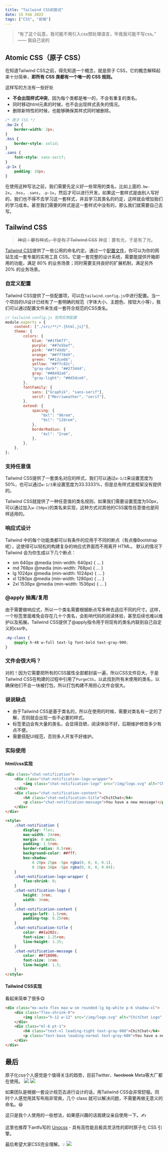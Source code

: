 ```yaml
---
title: "Tailwind CSS初尝试"
date: 15 Feb 2023
tags: ["CSS", "前端"]
---
```


> “有了这个玩意，我可能不用引入css预处理语言，毕竟我可能不写css。” —— 我自己说的

<!--more-->

## Atomic CSS（原子 CSS）

在知道Tailwind CSS之前，得先知道一个概念，就是原子 CSS，它的概念解释起来十分简单，**即所有 CSS 类都有一个唯一的 CSS 规则。**

这样写的方法有一些好处

- **不会出现样式冲突**，因为每个类都是唯一的，不会有重复的类名。
- 同时移动html元素的时候，也不会出现样式丢失的情况。
- 删除新特性的时候，也能够确保其样式同时被删除。

```css
/* 原子 CSS */
.bw-2x {
	border-width: 2px;
}
.bss {
	border-style: solid;
}
.sans {
	font-style: sans-serif;
}
.p-1x {
	padding: 10px;
}
```

在使用这种写法之前，我们需要先定义好一些常用的类名，比如上面的`.bw-2x`，`.bss`，`.sans`，`.p-1x`，然后才可以进行开发，如果这一套样式是由别人写好的，我们也不得不去学习这一套样式，并且学习其类名的约定，这样就会增加我们的学习成本。甚至我们需要的样式是这一套样式中没有的，那么我们就需要自己去写。

## Tailwind CSS

> ~~神说：要有样式，于是有了Tailwind CSS~~
> 神说：要有光，于是有了光。

[Tailwind CSS](https://tailwindcss.com/)提供了一些公用的命名约定。通过一个[配置文件](https://tailwindcss.com/docs/configuration)，你可以为你的网站生成一套专属的实用工具 CSS。它是一套完整的设计系统，需要能提供开箱即用的功能，满足 80% 的业务场景；同时需要支持良好的扩展机制，满足另外 20% 的业务场景。

### 自定义配置

Tailwind CSS提供了一些配置项，可以在`tailwind.config.js`中进行配置。当一个项目的UI设计已经有了一套明确的规范（字体大小、主题色、按钮大小等），我们可以通过配置文件来生成一套符合规范的CSS类名。

```javascript
// tailwind.config.js 官网实例配置
module.exports = {
	content: ["./src/**/*.{html,js}"],
	theme: {
		colors: {
			blue: "##1fb6ff",
			purple: "##7e5bef",
			pink: "##ff49db",
			orange: "##ff7849",
			green: "##13ce66",
			yellow: "##ffc82c",
			"gray-dark": "##273444",
			gray: "##8492a6",
			"gray-light": "##d3dce6",
		},
		fontFamily: {
			sans: ["Graphik", "sans-serif"],
			serif: ["Merriweather", "serif"],
		},
		extend: {
			spacing: {
				"8xl": "96rem",
				"9xl": "128rem",
			},
			borderRadius: {
				"4xl": "2rem",
			},
		},
	},
};
```

### 支持任意值

Tailwind CSS提供了一套类名对应的样式，我们可以通过`w-1/2`来设置宽度为50%，也可以通过`w-1/3`来设置宽度为33.3333%，但是总有样式是框架没有提供的。

Tailwind CSS就提供了一种任意值的类名规则，如果我们需要设置宽度为50px，可以通过加入`w-[50px]`的类名来实现，这种方式对其他的CSS属性任意值也是同样适用的。

### 响应式设计

Tailwind 中的每个功能类都可以有条件的应用于不同的断点（有点像Bootstrap呢），这使得可以轻松的构建复杂的响应式界面而不用离开 HTML。 默认的情况下 Tailwind 会为你生成以下几个断点：

- sm 640px @media (min-width: 640px) { ... }
- md 768px @media (min-width: 768px) { ... }
- lg 1024px @media (min-width: 1024px) { ... }
- xl 1280px @media (min-width: 1280px) { ... }
- 2xl 1536px @media (min-width: 1536px) { ... }

### @apply 抽离/复用

由于需要做响应式，所以一个类名需要根据断点写多种去适应不同的尺寸。这样，一个标签里面难免会存在几十个类名，会影响代码的阅读体验，甚至后续也难以维护以及拓展。Tailwind CSS提供了@apply指令用于将现有的类名内联到自己自定义的css中。

```css
.my-class {
	@apply h-48 w-full text-lg font-bold text-gray-900;
}
```

### 文件会很大吗？

对的！因为它需要把所有的CSS属性全部都封装一遍，所以CSS文件巨大。于是Tailwind CSS在构建的过程中引用了`PurgeCSS`，以此找到所有未使用的类名，以确保他们不会一块被打包，所以打包构建不用担心文件会很大。

### 说说缺点

- 由于Tailwind CSS是基于类名的，所以在使用的时候，需要对类名有一定的了解，否则就会出现一些不必要的样式。
- 标签里边会有大量的类名，会显得丑陋，阅读体验不好，后期维护修改多少有点不便。
- 需要搭配UI规范，否则多人开发不好维护。

### 实际使用

#### html/css实现

```html
<div class="chat-notification">
	<div class="chat-notification-logo-wrapper">
		<img class="chat-notification-logo" src="/img/logo.svg" alt="ChitChat Logo" />
	</div>
	<div class="chat-notification-content">
		<h4 class="chat-notification-title">ChitChat</h4>
		<p class="chat-notification-message">You have a new message!</p>
	</div>
</div>

<style>
	.chat-notification {
		display: flex;
		max-width: 24rem;
		margin: 0 auto;
		padding: 1.5rem;
		border-radius: 0.5rem;
		background-color: ##fff;
		box-shadow:
			0 20px 25px -5px rgba(0, 0, 0, 0.1),
			0 10px 10px -5px rgba(0, 0, 0, 0.04);
	}
	.chat-notification-logo-wrapper {
		flex-shrink: 0;
	}
	.chat-notification-logo {
		height: 3rem;
		width: 3rem;
	}
	.chat-notification-content {
		margin-left: 1.5rem;
		padding-top: 0.25rem;
	}
	.chat-notification-title {
		color: ##1a202c;
		font-size: 1.25rem;
		line-height: 1.25;
	}
	.chat-notification-message {
		color: ##718096;
		font-size: 1rem;
		line-height: 1.5;
	}
</style>
```

#### Tailwind CSS实现

看起来简单了很多😋

```html
<div class="mx-auto flex max-w-sm rounded-lg bg-white p-6 shadow-xl">
	<div class="flex-shrink-0">
		<img class="h-12 w-12" src="/img/logo.svg" alt="ChitChat Logo" />
	</div>
	<div class="ml-6 pt-1">
		<h4 class="text-xl leading-tight text-gray-900">ChitChat</h4>
		<p class="text-base leading-normal text-gray-600">You have a new message!</p>
	</div>
</div>
```

## 最后

原子化css个人感觉是个值得关注的趋势，目前Twitter、~~facebook~~ Meta等大厂都在使用。
![](./twitter.jpg)
![](./facebook.jpg)

如果团队是根据一套设计规范去进行设计的话，用Tailwind CSS会非常舒服。同时个人感觉用其写布局非常爽，几个 class 就可以解决问题，不需要再做无意义的命名。😆

这只是我个人使用的一些想法，如果感兴趣的话我建议亲自使用一下。✍️

这里也推荐下antfu写的 [Unocss](https://github.com/unocss/unocss) - 具有高性能且极具灵活性的即时原子化 CSS 引擎。

最后希望大家CSS完全理解。💡
![](./css.jpg)
